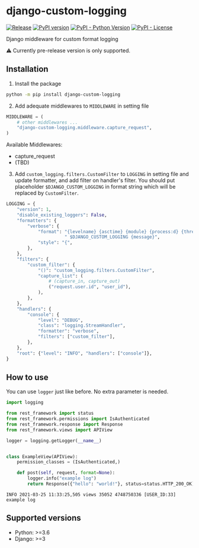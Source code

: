 # django-custom-logging

[![Release](https://github.com/sh-cho/django-custom-logging/actions/workflows/release.yml/badge.svg)](https://github.com/sh-cho/django-custom-logging/actions/workflows/release.yml)
[![PyPI version](https://badge.fury.io/py/django-custom-logging.svg)](https://pypi.python.org/pypi/django-custom-logging/)
[![PyPI - Python Version](https://img.shields.io/pypi/pyversions/django-custom-logging)](https://pypi.python.org/pypi/django-custom-logging/)
[![PyPI - License](https://img.shields.io/pypi/l/django-custom-logging)](https://github.com/sh-cho/django-custom-logging/blob/master/LICENSE)

Django middleware for custom format logging

⚠️ Currently pre-release version is only supported.


## Installation
1. Install the package
```sh
python -m pip install django-custom-logging
```

2. Add adequate middlewares to `MIDDLEWARE` in setting file
```python
MIDDLEWARE = (
    # other middlewares ...
    "django-custom-logging.middleware.capture_request",
)
```
Available Middlewares:
- capture_request
- (TBD)

3. Add `custom_logging.filters.CustomFilter` to `LOGGING` in setting file and update formatter, and add filter on handler's filter. You should put placeholder `$DJANGO_CUSTOM_LOGGING` in format string which will be replaced by `CustomFilter`.
```python
LOGGING = {
    "version": 1,
    "disable_existing_loggers": False,
    "formatters": {
        "verbose": {
            "format": "{levelname} {asctime} {module} {process:d} {thread:d}"
                      " $DJANGO_CUSTOM_LOGGING {message}",
            "style": "{",
        },
    },
    "filters": {
        "custom_filter": {
            "()": "custom_logging.filters.CustomFilter",
            "capture_list": (
                # (capture_in, capture_out)
                ("request.user.id", "user_id"),
            ),
        },
    },
    "handlers": {
        "console": {
            "level": "DEBUG",
            "class": "logging.StreamHandler",
            "formatter": "verbose",
            "filters": ["custom_filter"],
        },
    },
    "root": {"level": "INFO", "handlers": ["console"]},
}
```


## How to use
You can use `logger` just like before. No extra parameter is needed.

```python
import logging

from rest_framework import status
from rest_framework.permissions import IsAuthenticated
from rest_framework.response import Response
from rest_framework.views import APIView

logger = logging.getLogger(__name__)


class ExampleView(APIView):
    permission_classes = (IsAuthenticated,)

    def post(self, request, format=None):
        logger.info("example log")
        return Response({"hello": "world!"}, status=status.HTTP_200_OK)
```

```
INFO 2021-03-25 11:33:25,505 views 35052 4748750336 [USER_ID:33] example log
```

## Supported versions
- Python: >=3.6
- Django: >=3
